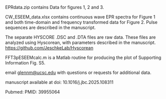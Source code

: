 EPRdata.zip contains Data for figures 1, 2 and 3.

CW_ESEEM_data.xlsx contains continuous wave EPR spectra for Figure 1 and both time-domain and frequency transformed data for Figure 2. Pulse sequences are described in the manuscript.

The separate HYSCORE .DSC and .DTA files are raw data. These files are analyzed using Hyscorean, with parameters described in the manuscript. 
https://github.com/JeschkeLab/Hyscorean

FFT3pESEEMcalc.m is a Matlab routine for producing the plot of Supporting Information Fig. S5.

email glennm@ucsc.edu with questions or requests for additional data.

manuscript available at doi: 10.1016/j.jbc.2025.108311

Pubmed: PMID: 39955064
